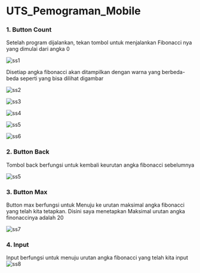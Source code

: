 # UTS_Pemograman_Mobile

### 1. Button Count
Setelah program dijalankan, tekan tombol untuk menjalankan Fibonacci nya yang dimulai dari angka 0

![ss1](https://github.com/FsBagaskorooooo/UTS_Pemograman__Mobile/assets/130354090/0ba06c9a-5419-4033-bba8-64f86d9c5303)

Disetiap angka fibonacci akan ditampilkan dengan warna yang berbeda-beda seperti yang bisa dilihat digambar

![ss2](https://github.com/FsBagaskorooooo/UTS_Pemograman__Mobile/assets/130354090/88730d49-e096-45f4-a16a-6844b47d4c83)

![ss3](https://github.com/FsBagaskorooooo/UTS_Pemograman__Mobile/assets/130354090/43759107-45ae-44ca-8749-9c44caa48f4d)

![ss4](https://github.com/FsBagaskorooooo/UTS_Pemograman__Mobile/assets/130354090/e98c0136-1804-4411-9811-597208d0d657)

![ss5](https://github.com/FsBagaskorooooo/UTS_Pemograman__Mobile/assets/130354090/1014b476-17ad-4577-a720-44fc1e08ec1f)

![ss6](https://github.com/FsBagaskorooooo/UTS_Pemograman__Mobile/assets/130354090/9e154378-1862-4e29-b253-d25c39f74b01)

### 2. Button Back
Tombol back berfungsi untuk kembali keurutan angka fibonacci sebelumnya

![ss5](https://github.com/FsBagaskorooooo/UTS_Pemograman__Mobile/assets/130354090/1014b476-17ad-4577-a720-44fc1e08ec1f)


### 3. Button Max
Button max berfungsi untuk Menuju ke urutan maksimal angka fibonacci yang telah kita tetapkan. Disini saya menetapkan 
Maksimal urutan angka finonaccinya adalah 20

![ss7](https://github.com/FsBagaskorooooo/UTS_Pemograman__Mobile/assets/130354090/6a36ec59-af9d-41f0-9335-ac8b1f443a03)

### 4. Input
Input berfungsi untuk menuju urutan angka fibonacci yang telah kita input
![ss8](https://github.com/FsBagaskorooooo/UTS_Pemograman__Mobile/assets/130354090/da1de662-15b0-4249-b182-98c0001a269f)
